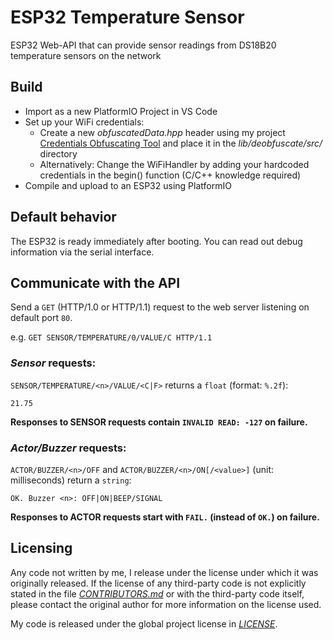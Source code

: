 # ESP32 Temperature Sensor
ESP32 Web-API that can provide sensor readings from DS18B20 temperature sensors on the network

## Build

- Import as a new PlatformIO Project in VS Code
- Set up your WiFi credentials:
  - Create a new *obfuscatedData.hpp* header using my project [Credentials Obfuscating Tool](https://github.com/Gumbini/credentials-obfuscating-tool) and place it in the *lib/deobfuscate/src/* directory
  - Alternatively: Change the WiFiHandler by adding your hardcoded credentials in the begin() function (C/C++ knowledge required)
- Compile and upload to an ESP32 using PlatformIO

## Default behavior

The ESP32 is ready immediately after booting. You can read out debug information via the serial interface.

## Communicate with the API

Send a `GET` (HTTP/1.0 or HTTP/1.1) request to the web server listening on default port `80`.

e.g. `GET SENSOR/TEMPERATURE/0/VALUE/C HTTP/1.1`

### *Sensor* requests:

`SENSOR/TEMPERATURE/<n>/VALUE/<C|F>` returns a `float` (format: `%.2f`):

```
21.75
```

**Responses to SENSOR requests contain `INVALID READ: -127` on failure.**

### *Actor/Buzzer* requests:

`ACTOR/BUZZER/<n>/OFF` and `ACTOR/BUZZER/<n>/ON[/<value>]` (unit: milliseconds) return a `string`:

```
OK. Buzzer <n>: OFF|ON|BEEP/SIGNAL
```

**Responses to ACTOR requests start with `FAIL.` (instead of `OK.`) on failure.**

## Licensing

Any code not written by me, I release under the license under which it was originally released. If the license of any third-party code is not explicitly stated in the file *[CONTRIBUTORS.md](CONTRIBUTORS.md)* or with the third-party code itself, please contact the original author for more information on the license used.

My code is released under the global project license in *[LICENSE](LICENSE)*.
